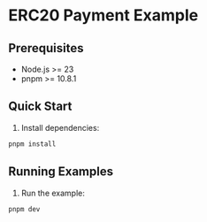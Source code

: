 # ERC20 Payment Example

## Prerequisites

- Node.js >= 23
- pnpm >= 10.8.1

## Quick Start

1. Install dependencies:

```bash
pnpm install
```

## Running Examples

1. Run the example:

```bash
pnpm dev
```
